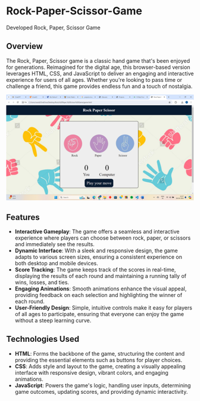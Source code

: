 # Rock-Paper-Scissor-Game
Developed Rock, Paper, Scissor Game 
## Overview
The Rock, Paper, Scissor game is a classic hand game that's been enjoyed for generations. Reimagined for the digital age, this browser-based version leverages HTML, CSS, and JavaScript to deliver an engaging and interactive experience for users of all ages. Whether you're looking to pass time or challenge a friend, this game provides endless fun and a touch of nostalgia.

![RPSG Image](Rock%2C%20Paper%2C%20Scissor%20Game/RPSG.png)

## Features
- **Interactive Gameplay**: The game offers a seamless and interactive experience where players can choose between rock, paper, or scissors and immediately see the results.
- **Dynamic Interface**: With a sleek and responsive design, the game adapts to various screen sizes, ensuring a consistent experience on both desktop and mobile devices.
- **Score Tracking**: The game keeps track of the scores in real-time, displaying the results of each round and maintaining a running tally of wins, losses, and ties.
- **Engaging Animations**: Smooth animations enhance the visual appeal, providing feedback on each selection and highlighting the winner of each round.
- **User-Friendly Design**: Simple, intuitive controls make it easy for players of all ages to participate, ensuring that everyone can enjoy the game without a steep learning curve.

## Technologies Used
- **HTML**: Forms the backbone of the game, structuring the content and providing the essential elements such as buttons for player choices.
- **CSS**: Adds style and layout to the game, creating a visually appealing interface with responsive design, vibrant colors, and engaging animations.
- **JavaScript**: Powers the game's logic, handling user inputs, determining game outcomes, updating scores, and providing dynamic interactivity.
